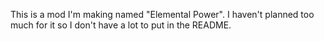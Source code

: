 This is a mod I'm making named "Elemental Power". I haven't planned too much for it so I don't have a lot to put in the README.